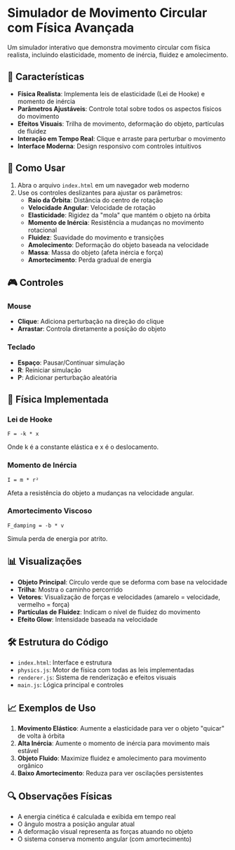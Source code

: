 # Simulador de Movimento Circular com Física Avançada

Um simulador interativo que demonstra movimento circular com física realista, incluindo elasticidade, momento de inércia, fluidez e amolecimento.

## 🎯 Características

- **Física Realista**: Implementa leis de elasticidade (Lei de Hooke) e momento de inércia
- **Parâmetros Ajustáveis**: Controle total sobre todos os aspectos físicos do movimento
- **Efeitos Visuais**: Trilha de movimento, deformação do objeto, partículas de fluidez
- **Interação em Tempo Real**: Clique e arraste para perturbar o movimento
- **Interface Moderna**: Design responsivo com controles intuitivos

## 🚀 Como Usar

1. Abra o arquivo `index.html` em um navegador web moderno
2. Use os controles deslizantes para ajustar os parâmetros:
   - **Raio da Órbita**: Distância do centro de rotação
   - **Velocidade Angular**: Velocidade de rotação
   - **Elasticidade**: Rigidez da "mola" que mantém o objeto na órbita
   - **Momento de Inércia**: Resistência a mudanças no movimento rotacional
   - **Fluidez**: Suavidade do movimento e transições
   - **Amolecimento**: Deformação do objeto baseada na velocidade
   - **Massa**: Massa do objeto (afeta inércia e força)
   - **Amortecimento**: Perda gradual de energia

## 🎮 Controles

### Mouse
- **Clique**: Adiciona perturbação na direção do clique
- **Arrastar**: Controla diretamente a posição do objeto

### Teclado
- **Espaço**: Pausar/Continuar simulação
- **R**: Reiniciar simulação
- **P**: Adicionar perturbação aleatória

## 🔧 Física Implementada

### Lei de Hooke
```
F = -k * x
```
Onde k é a constante elástica e x é o deslocamento.

### Momento de Inércia
```
I = m * r²
```
Afeta a resistência do objeto a mudanças na velocidade angular.

### Amortecimento Viscoso
```
F_damping = -b * v
```
Simula perda de energia por atrito.

## 📊 Visualizações

- **Objeto Principal**: Círculo verde que se deforma com base na velocidade
- **Trilha**: Mostra o caminho percorrido
- **Vetores**: Visualização de forças e velocidades (amarelo = velocidade, vermelho = força)
- **Partículas de Fluidez**: Indicam o nível de fluidez do movimento
- **Efeito Glow**: Intensidade baseada na velocidade

## 🛠️ Estrutura do Código

- `index.html`: Interface e estrutura
- `physics.js`: Motor de física com todas as leis implementadas
- `renderer.js`: Sistema de renderização e efeitos visuais
- `main.js`: Lógica principal e controles

## 📈 Exemplos de Uso

1. **Movimento Elástico**: Aumente a elasticidade para ver o objeto "quicar" de volta à órbita
2. **Alta Inércia**: Aumente o momento de inércia para movimento mais estável
3. **Objeto Fluido**: Maximize fluidez e amolecimento para movimento orgânico
4. **Baixo Amortecimento**: Reduza para ver oscilações persistentes

## 🔍 Observações Físicas

- A energia cinética é calculada e exibida em tempo real
- O ângulo mostra a posição angular atual
- A deformação visual representa as forças atuando no objeto
- O sistema conserva momento angular (com amortecimento)